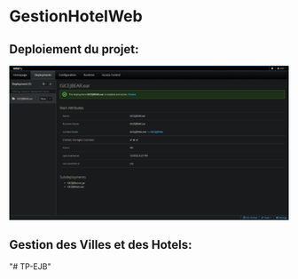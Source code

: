 # GestionHotelWeb
## Deploiement du projet:
![Deployment](./img/deployment.png)

## Gestion des Villes et des Hotels:


"# TP-EJB" 
